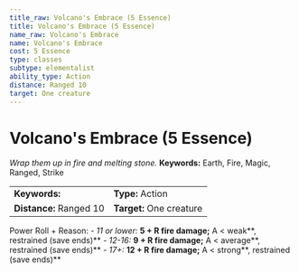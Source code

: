 ```yaml
---
title_raw: Volcano's Embrace (5 Essence)
title: Volcano's Embrace (5 Essence)
name_raw: Volcano's Embrace
name: Volcano's Embrace
cost: 5 Essence
type: classes
subtype: elementalist
ability_type: Action
distance: Ranged 10
target: One creature
---
```


# Volcano's Embrace (5 Essence)

*Wrap them up in fire and melting stone.* **Keywords:** Earth, Fire, Magic, Ranged, Strike

|                         |                          |
| :---------------------- | :----------------------- |
| **Keywords:**           | **Type:** Action         |
| **Distance:** Ranged 10 | **Target:** One creature |

Power Roll + Reason: - *11 or lower:* **5 + R fire damage;** A \< weak\*\*, restrained (save ends)\*\* - *12-16:* **9 + R fire damage;** A \< average\*\*, restrained (save ends)\*\* - *17+:* **12 + R fire damage;** A \< strong\*\*, restrained (save ends)\*\*
